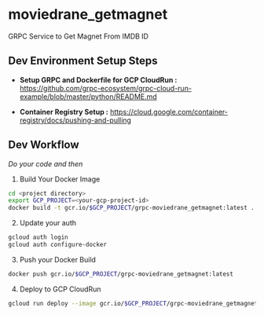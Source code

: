 # moviedrane_getmagnet
GRPC Service to Get Magnet From IMDB ID

## Dev Environment Setup Steps

- **Setup GRPC and Dockerfile for GCP CloudRun :**
https://github.com/grpc-ecosystem/grpc-cloud-run-example/blob/master/python/README.md

- **Container Registry Setup :** 
https://cloud.google.com/container-registry/docs/pushing-and-pulling 


## Dev Workflow

*Do your code and then*

1. Build Your Docker Image

```bash
cd <project directory>
export GCP_PROJECT=<your-gcp-project-id>
docker build -t gcr.io/$GCP_PROJECT/grpc-moviedrane_getmagnet:latest .
```

2. Update your auth

```bash
gcloud auth login
gcloud auth configure-docker
```

3. Push your Docker Build

```bash
docker push gcr.io/$GCP_PROJECT/grpc-moviedrane_getmagnet:latest
```

4. Deploy to GCP CloudRun

```bash
gcloud run deploy --image gcr.io/$GCP_PROJECT/grpc-moviedrane_getmagnet:latest --platform managed
```
